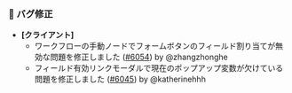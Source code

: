 ### 🐛 バグ修正

* **[クライアント]**
  * ワークフローの手動ノードでフォームボタンのフィールド割り当てが無効な問題を修正しました ([#6054](https://github.com/nocobase/nocobase/pull/6054)) by @zhangzhonghe
  * フィールド有効リンクモーダルで現在のポップアップ変数が欠けている問題を修正しました ([#6045](https://github.com/nocobase/nocobase/pull/6045)) by @katherinehhh
